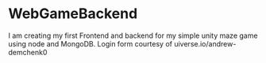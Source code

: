 # WebGameBackend
I am creating my first Frontend and backend for my simple unity maze game using node and MongoDB.
Login form courtesy of uiverse.io/andrew-demchenk0
